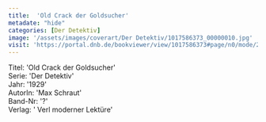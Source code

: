 ```yaml
---
title:  'Old Crack der Goldsucher'
metadate: "hide"
categories: [Der Detektiv]
image: '/assets/images/coverart/Der Detektiv/1017586373_00000010.jpg'
visit: 'https://portal.dnb.de/bookviewer/view/1017586373#page/n0/mode/2up'
---
```

Titel: 'Old Crack der Goldsucher' <br>
Serie: 'Der Detektiv' <br>
Jahr: '1929' <br>
AutorIn: 'Max Schraut' <br>
Band-Nr: '?' <br>
Verlag: ' Verl moderner Lektüre'
